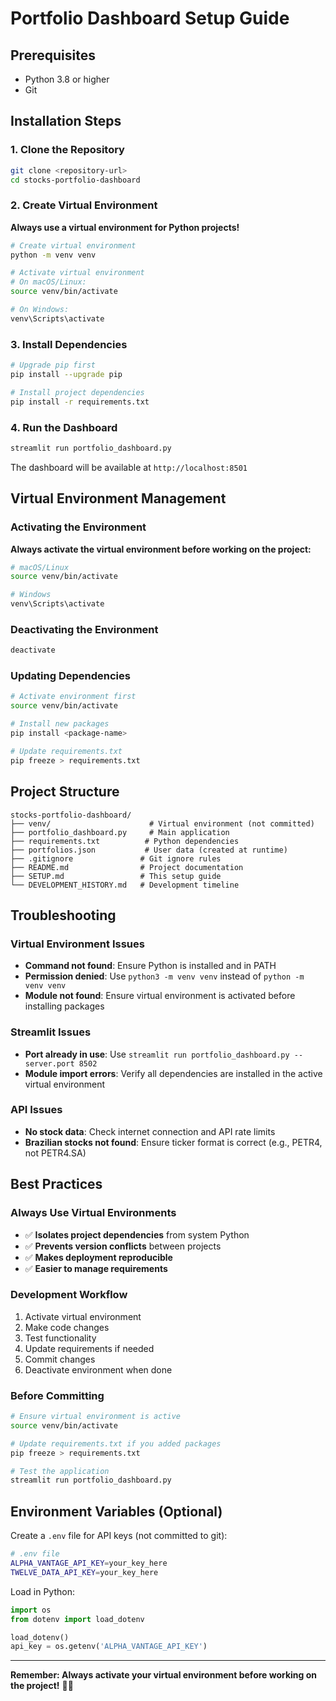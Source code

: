 # Portfolio Dashboard Setup Guide

## Prerequisites
- Python 3.8 or higher
- Git

## Installation Steps

### 1. Clone the Repository
```bash
git clone <repository-url>
cd stocks-portfolio-dashboard
```

### 2. Create Virtual Environment
**Always use a virtual environment for Python projects!**

```bash
# Create virtual environment
python -m venv venv

# Activate virtual environment
# On macOS/Linux:
source venv/bin/activate

# On Windows:
venv\Scripts\activate
```

### 3. Install Dependencies
```bash
# Upgrade pip first
pip install --upgrade pip

# Install project dependencies
pip install -r requirements.txt
```

### 4. Run the Dashboard
```bash
streamlit run portfolio_dashboard.py
```

The dashboard will be available at `http://localhost:8501`

## Virtual Environment Management

### Activating the Environment
**Always activate the virtual environment before working on the project:**

```bash
# macOS/Linux
source venv/bin/activate

# Windows
venv\Scripts\activate
```

### Deactivating the Environment
```bash
deactivate
```

### Updating Dependencies
```bash
# Activate environment first
source venv/bin/activate

# Install new packages
pip install <package-name>

# Update requirements.txt
pip freeze > requirements.txt
```

## Project Structure
```
stocks-portfolio-dashboard/
├── venv/                      # Virtual environment (not committed)
├── portfolio_dashboard.py     # Main application
├── requirements.txt          # Python dependencies
├── portfolios.json           # User data (created at runtime)
├── .gitignore               # Git ignore rules
├── README.md                # Project documentation
├── SETUP.md                 # This setup guide
└── DEVELOPMENT_HISTORY.md   # Development timeline
```

## Troubleshooting

### Virtual Environment Issues
- **Command not found**: Ensure Python is installed and in PATH
- **Permission denied**: Use `python3 -m venv venv` instead of `python -m venv venv`
- **Module not found**: Ensure virtual environment is activated before installing packages

### Streamlit Issues
- **Port already in use**: Use `streamlit run portfolio_dashboard.py --server.port 8502`
- **Module import errors**: Verify all dependencies are installed in the active virtual environment

### API Issues
- **No stock data**: Check internet connection and API rate limits
- **Brazilian stocks not found**: Ensure ticker format is correct (e.g., PETR4, not PETR4.SA)

## Best Practices

### Always Use Virtual Environments
- ✅ **Isolates project dependencies** from system Python
- ✅ **Prevents version conflicts** between projects
- ✅ **Makes deployment reproducible**
- ✅ **Easier to manage requirements**

### Development Workflow
1. Activate virtual environment
2. Make code changes
3. Test functionality
4. Update requirements if needed
5. Commit changes
6. Deactivate environment when done

### Before Committing
```bash
# Ensure virtual environment is active
source venv/bin/activate

# Update requirements.txt if you added packages
pip freeze > requirements.txt

# Test the application
streamlit run portfolio_dashboard.py
```

## Environment Variables (Optional)
Create a `.env` file for API keys (not committed to git):
```bash
# .env file
ALPHA_VANTAGE_API_KEY=your_key_here
TWELVE_DATA_API_KEY=your_key_here
```

Load in Python:
```python
import os
from dotenv import load_dotenv

load_dotenv()
api_key = os.getenv('ALPHA_VANTAGE_API_KEY')
```

---

**Remember: Always activate your virtual environment before working on the project!** 🐍✨
